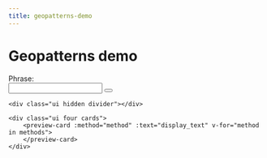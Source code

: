 ```yaml
---
title: geopatterns-demo
---
```


<div id="app">
    <h1 class="ui header">
        Geopatterns demo
    </h1>
    <div class="ui container">
        <div class="ui large fluid action labeled input">
          <div class="ui label">
            Phrase: 
          </div>
          <input v-model="input_text" type="text" placeholder="">
          <button class="ui green button" @click="update_text">
            <i class="play alternate icon"></i>
          </button>
        </div>
    </div>

    <div class="ui hidden divider"></div>
    
    <div class="ui four cards">
        <preview-card :method="method" :text="display_text" v-for="method in methods">
        </preview-card>
    </div>

</div>

<style>
    .image {
        min-height: 128px;
        background-repeat: repeat !important;
        background-size: contain !important;
        background-position: center center;
    }
</style>
